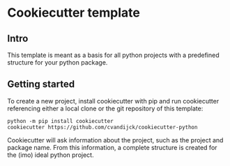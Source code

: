 # Cookiecutter template

## Intro
This template is meant as a basis for all python projects with a predefined structure for your python package.

## Getting started
To create a new project, install cookiecutter with pip and run cookiecutter referencing either a local clone or the git repository of this template:

```console
python -m pip install cookiecutter
cookiecutter https://github.com/cvandijck/cookiecutter-python
```

Cookiecutter will ask information about the project, such as the project and package name. 
From this information, a complete structure is created for the (imo) ideal python project. 
